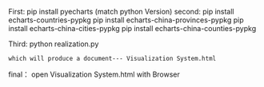 First:
	 pip install pyecharts (match python Version)
second:
	 pip install echarts-countries-pypkg
	 pip install echarts-china-provinces-pypkg
	 pip install echarts-china-cities-pypkg
	 pip install echarts-china-counties-pypkg

Third:
	python realization.py
	

	which will produce a document--- Visualization System.html
final：
      open Visualization System.html with Browser
